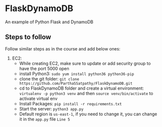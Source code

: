 # FlaskDynamoDB
An example of Python Flask and DynamoDB

## Steps to follow
Follow similar steps as in the course and add below ones:
1. EC2:
    - While creating EC2, make sure to update or add security group to have the port 5000 open
    - install Python3: `sudo yum install python36 python36-pip`
    - clone the git folder: `git clone https://github.com/ParthaSSatpathy/FlaskDynamoDB.git`
    - cd to FlaskDynamoDB folder and create a virtual environment: `virtualenv -p python3 venv` and then `source venv/bin/activate` to activate virtual env
    - Install Packages: `pip install -r requirements.txt`
    - Start the server: `python3 app.py`
    - Default region is `us-east-1`, if you need to change it, you can change it in the `app.py` file `Line 5`
